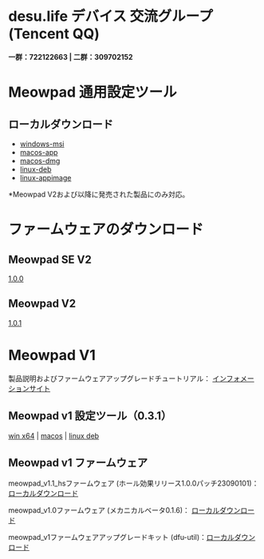 # desu.life デバイス 交流グループ (Tencent QQ)

**一群：722122663 | 二群：309702152**

# Meowpad 通用設定ツール

## ローカルダウンロード

- [windows-msi](https://assets.desu.life/device/app/resources/MeowpadConfiguratorForV2_v1.0.3_windows.msi)
- [macos-app](https://assets.desu.life/device/app/resources/MeowpadConfiguratorForV2_v1.0.3_macos_app.zip)
- [macos-dmg](https://assets.desu.life/device/app/resources/MeowpadConfiguratorForV2_v1.0.3_macos.dmg)
- [linux-deb](https://assets.desu.life/device/app/resources/MeowpadConfiguratorForV2_v1.0.3_linux_deb.zip)
- [linux-appimage](https://assets.desu.life/device/app/resources/MeowpadConfiguratorForV2_v1.0.3_linux.AppImage)

*Meowpad V2および以降に発売された製品にのみ対応。

# ファームウェアのダウンロード

## Meowpad SE V2

[1.0.0](https://desu.life/device/firmware/download/Meowpad_SE_v2/Meowpad_SE_v2_1.0.0.bin)

## Meowpad V2

[1.0.1](https://desu.life/device/firmware/download/Meowpad_v2/Meowpad_v2_1.0.1.bin)

# Meowpad V1

製品説明およびファームウェアアップグレードチュートリアル： [インフォメーションサイト](https://info.desu.life/?p=338)

## Meowpad v1 設定ツール（0.3.1）

[win x64](https://desu.life/device/app/download/Meowpad_v1/MeowpadConfigurator_0.3.1_x64_en-US.msi.zip)  | [macos](https://desu.life/device/app/download/Meowpad_v1/MeowpadConfigurator_0.3.1_macos-app.zip) | [linux deb](https://desu.life/device/app/download/Meowpad_v1/MeowpadConfigurator_0.3.1_amd64.deb.zip)

## Meowpad v1 ファームウェア

meowpad_v1.1_hsファームウェア (ホール効果リリース1.0.0パッチ23090101)： [ローカルダウンロード](https://desu.life/device/firmware/download/Meowpad_v1/meowpad_v1_app_hs_edition_1.0.0_ptach_23090101.bin)

meowpad_v1.0ファームウェア (メカニカルベータ0.1.6)： [ローカルダウンロード](https://desu.life/device/firmware/download/Meowpad_v1/meowpad_v1_app_0.1.6.bin)

meowpad_v1ファームウェアアップグレードキット (dfu-util)：[ローカルダウンロード](https://desu.life/device/firmware/download/Meowpad_v1/firmware_updater.zip)
